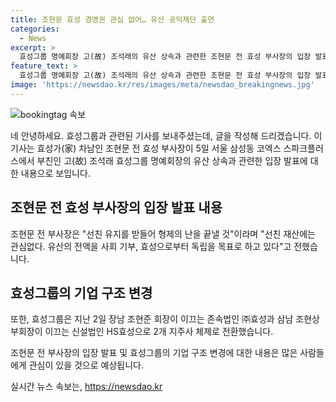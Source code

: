 ```yaml
---
title: 조현문 효성 경영권 관심 없어… 유산 공익재단 출연
categories:
  - News
excerpt: >
  효성그룹 명예회장 고(故) 조석래의 유산 상속과 관련한 조현문 전 효성 부사장의 입장 발표가 이목을 끌고 있다. 조 전 부사장은 선친 유지를 받들어 형제 간의 갈등을 끝낼 것이며, 유산 전액을 사회 기부 및 효성 그룹으로부터의 독립을 목표로 한다고 밝혔다. 또한, 효성그룹은 지난 2일 존속법인과 신설법인을 통해 지주사 체제로 전환했다.
feature_text: >
  효성그룹 명예회장 고(故) 조석래의 유산 상속과 관련한 조현문 전 효성 부사장의 입장 발표가 이목을 끌고 있다. 조 전 부사장은 선친 유지를 받들어 형제 간의 갈등을 끝낼 것이며, 유산 전액을 사회 기부 및 효성 그룹으로부터의 독립을 목표로 한다고 밝혔다. 또한, 효성그룹은 지난 2일 존속법인과 신설법인을 통해 지주사 체제로 전환했다.
image: 'https://newsdao.kr/res/images/meta/newsdao_breakingnews.jpg'
---
```


<p><img src="https://newsdao.kr/res/images/meta/newsdao_breakingnews.jpg" alt="bookingtag 속보" /></p>

<p>네 안녕하세요. 효성그룹과 관련된 기사를 보내주셨는데, 글을 작성해 드리겠습니다. 이 기사는 효성가(家) 차남인 조현문 전 효성 부사장이 5일 서울 삼성동 코엑스 스파크플러스에서 부친인 고(故) 조석래 효성그룹 명예회장의 유산 상속과 관련한 입장 발표에 대한 내용으로 보입니다.</p>

<h2 data-ke-size="size26">조현문 전 효성 부사장의 입장 발표 내용</h2>

<p>조현문 전 부사장은 "선친 유지를 받들어 형제의 난을 끝낼 것"이라며 "선친 재산에는 관심없다. 유산의 전액을 사회 기부, 효성으로부터 독립을 목표로 하고 있다"고 전했습니다.</p>

<h2 data-ke-size="size26">효성그룹의 기업 구조 변경</h2>

<p>또한, 효성그룹은 지난 2일 장남 조현준 회장이 이끄는 존속법인 ㈜효성과 삼남 조현상 부회장이 이끄는 신설법인 HS효성으로 2개 지주사 체제로 전환했습니다.</p>

<p>조현문 전 부사장의 입장 발표 및 효성그룹의 기업 구조 변경에 대한 내용은 많은 사람들에게 관심이 있을 것으로 예상됩니다.</p>
실시간 뉴스 속보는, <a href="https://newsdao.kr" rel="dofollow">https://newsdao.kr</a>


